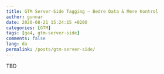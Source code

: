 ```yaml
---
title: GTM Server-Side Tagging – Bedre Data & Mere Kontrol
author: gunnar
date: 2020-08-21 15:24:15 +0200
categories: [GTM]
tags: [ga4, gtm-server-side]
comments: false
lang: da
permalink: /posts/gtm-server-side/
---
```


TBD